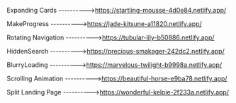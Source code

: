 Expanding Cards         ---------->https://startling-mousse-4d0e84.netlify.app/

MakeProgress            ---------->https://jade-kitsune-a11820.netlify.app/

Rotating Navigation     ---------->https://tubular-lily-b50886.netlify.app/

HiddenSearch            ---------->https://precious-smakager-242dc2.netlify.app/ 

BlurryLoading           ---------->https://marvelous-twilight-b9998a.netlify.app/

Scrolling Animation     ---------->https://beautiful-horse-e9ba78.netlify.app/

Split Landing Page      ---------->https://wonderful-kelpie-2f233a.netlify.app/

